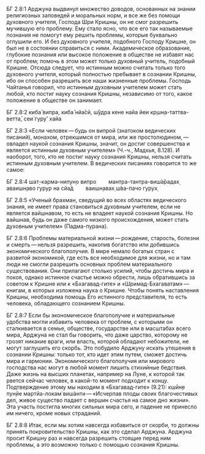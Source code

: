 БГ 2.8:1	Арджуна выдвинул множество доводов, основанных на знании религиозных заповедей и моральных норм, и все же без помощи духовного учителя, Господа Шри Кришны, он не смог разрешить мучившую его проблему. Ему стало ясно, что все его так называемые познания не помогут ему решить проблемы, которые буквально оглушили его. И без духовного учителя, подобного Господу Кришне, он был не в состоянии справиться с ними. Академическое образование, глубокие познания или высокое положение в обществе не избавят нас от проблем; помочь в этом может только духовный учитель, подобный Кришне. Отсюда следует, что истинным можно считать только того духовного учителя, который полностью пребывает в сознании Кришны, ибо он способен разрешить все наши жизненные проблемы. Господь Чайтанья говорил, что истинным духовным учителем может стать любой, кто постиг науку сознания Кришны, независимо от того, какое положение в обществе он занимает.

БГ 2.8:2	киба̄ випра, киба̄ нйа̄сӣ, ш́ӯдра кене найа йеи кр̣шн̣а-таттва-ветта̄, сеи`гуру’ хайа

БГ 2.8:3	«Если человек — будь он випрой (знатоком ведических писаний), монахом, отрекшимся от мира, или же простолюдином, — овладел наукой сознания Кришны, значит, он достиг совершенства и является истинным духовным учителем» (Ч.-ч., Мадхья, 8.128). И наоборот, того, кто не постиг науку сознания Кришны, нельзя считать истинным духовным учителем. В ведических писаниях говорится то же самое:

БГ 2.8:4	шат̣-карма-нипун̣о випро   мантра-тантра-виш́а̄радах̣ аваишн̣аво гурур на сйа̄д   ваишн̣авах̣ ш́ва-пачо гурух̣

БГ 2.8:5	«Ученый брахман, сведущий во всех областях ведического знания, не имеет права становиться духовным учителем, если не является вайшнавом, то есть не владеет наукой сознания Кришны. Но вайшнав, будь он даже самого низкого происхождения, может стать духовным учителем» (Падма-пурана).

БГ 2.8:6	Проблемы материальной жизни — рождение, старость, болезни и смерть — нельзя разрешить, накопив богатство или добившись экономического благополучия. В мире немало богатых стран с развитой экономикой, где есть все необходимое для жизни, но и там люди не смогли разрешить основных проблем материального существования. Они прилагают столько усилий, чтобы достичь мира и покоя, однако истинное счастье можно обрести, лишь обратившись за советом к Кришне или к «Бхагавад-гите» и «Шримад-Бхагаватам» — книгам, в которых изложена наука о Кришне. Чтобы понять наставления Кришны, необходима помощь Его истинного представителя, то есть человека, обладающего сознанием Кришны.

БГ 2.8:7	Если бы экономическое благополучие и материальные удобства могли избавить человека от проблем, с которыми он сталкивается в семье, обществе, государстве или в масштабах всего мира, Арджуна не стал бы говорить, что даже царство, которому не грозят никакие враги, или власть, которой обладают небожители, не могут заглушить его скорбь. Это побудило Арджуну искать утешения в сознании Кришны: только тот, кто идет этим путем, сможет достичь мира и гармонии. Экономического благополучия или мирового господства нас могут в любой момент лишить стихийные бедствия. Даже жизнь на высших планетах, например на Луне, к которой так рвется сейчас человек, в какой-то момент подходит к концу. Подтверждение этому мы находим в «Бхагавад-гите» (9.21): кшӣн̣е пун̣йе мартйа-локам̇ виш́анти — «Исчерпав плоды своих благочестивых дел, живое существо падает с вершин счастья на самое дно жизни». Эта участь постигла многих сильных мира сего, и падение не принесло им ничего, кроме новых страданий.

БГ 2.8:8	Итак, если мы хотим навсегда избавиться от скорби, то должны принять покровительство Кришны, как это сделал Арджуна. Арджуна просит Кришну раз и навсегда разрешить стоящие перед ним проблемы, а это возможно только с помощью сознания Кришны.